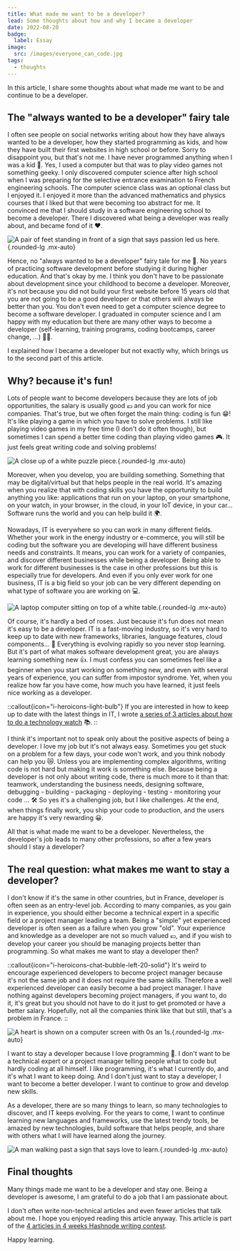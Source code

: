 ```yaml
---
title: What made me want to be a developer?
lead: Some thoughts about how and why I became a developer
date: 2022-08-20
badge:
  label: Essay
image:
  src: /images/everyone_can_code.jpg
tags:
  - thoughts
---
```


In this article, I share some thoughts about what made me want to be and continue to be a developer.

## The "always wanted to be a developer" fairy tale

I often see people on social networks writing about how they have always wanted to be a developer, how they started programming as kids, and how they have built their first websites in high school or before. Sorry to disappoint you, but that's not me. I have never programmed anything when I was a kid 🧒. Yes, I used a computer but that was to play video games not something geeky. I only discovered computer science after high school when I was preparing for the selective entrance examination to French engineering schools. The computer science class was an optional class but I enjoyed it. I enjoyed it more than the advanced mathematics and physics courses that I liked but that were becoming too abstract for me. It convinced me that I should study in a software engineering school to become a developer. There I discovered what being a developer was really about, and became fond of it ❤️.

![A pair of feet standing in front of a sign that says passion led us here.](/posts/images/be_a_developer_1.jpg){.rounded-lg .mx-auto}

Hence, no "always wanted to be a developer" fairy tale for me 📖. No years of practicing software development before studying it during higher education. And that's okay by me. I think you don't have to be passionate about development since your childhood to become a developer. Moreover, it's not because you did not build your first website before 15 years old that you are not going to be a good developer or that others will always be better than you. You don't even need to get a computer science degree to become a software developer. I graduated in computer science and I am happy with my education but there are many other ways to become a developer (self-learning, training programs, coding bootcamps, career change, ...) 👨‍💻. 

I explained how I became a developer but not exactly why, which brings us to the second part of this article.

## Why? because it's fun!

Lots of people want to become developers because they are lots of job opportunities, the salary is usually good 💶 and you can work for nice companies. That's true, but we often forget the main thing: coding is fun 😁! It's like playing a game in which you have to solve problems. I still like playing video games in my free time (I don't do it often though), but sometimes I can spend a better time coding than playing video games 🎮. It just feels great writing code and solving problems!

![A close up of a white puzzle piece.](/posts/images/be_a_developer_2.jpg){.rounded-lg .mx-auto}

Moreover, when you develop, you are building something. Something that may be digital/virtual but that helps people in the real world. It's amazing when you realize that with coding skills you have the opportunity to build anything you like: applications that run on your laptop, on your smartphone, on your watch, in your browser, in the cloud, in your IoT device, in your car... Software runs the world and you can help build it 🌍.

Nowadays, IT is everywhere so you can work in many different fields. Whether your work in the energy industry or e-commerce, you will still be coding but the software you are developing will have different business needs and constraints. It means, you can work for a variety of companies, and discover different businesses while being a developer. Being able to work for different businesses is the case in other professions but this is especially true for developers. And even if you only ever work for one business, IT is a big field so your job can be very different depending on what type of software you are working on 💻.

![A laptop computer sitting on top of a white table.](/posts/images/be_a_developer_5.jpg){.rounded-lg .mx-auto}

Of course, it's hardly a bed of roses. Just because it's fun does not mean it's easy to be a developer. IT is a fast-moving industry, so it's very hard to keep up to date with new frameworks, libraries, language features, cloud components... 🚀 Everything is evolving rapidly so you never stop learning. But it's part of what makes software development great, you are always learning something new 👍. I must confess you can sometimes feel like a beginner when you start working on something new, and even with several years of experience, you can suffer from impostor syndrome. Yet, when you realize how far you have come, how much you have learned, it just feels nice working as a developer.

::callout{icon="i-heroicons-light-bulb"}
If you are interested in how to keep up to date with the latest things in IT, I wrote [a series of 3 articles about how to do a technology watch](https://www.techwatching.dev/posts/technology-watch-part1) 📚. 
::

I think it's important not to speak only about the positive aspects of being a developer. I love my job but it's not always easy. Sometimes you get stuck on a problem for a few days, your code won't work, and you think nobody can help you 😿. Unless you are implementing complex algorithms, writing code is not hard but making it work is something else. Because being a developer is not only about writing code, there is much more to it than that: teamwork, understanding the business needs, designing software, debugging - building - packaging - deploying - testing - monitoring your code ... 🛠️ So yes it's a challenging job, but I like challenges. At the end, when things finally work, you ship your code to production, and the users are happy it's very rewarding 😀.

All that is what made me want to be a developer. Nevertheless, the developer's job leads to many other professions, so after a few years should I stay a developer?

## The real question: what makes me want to stay a developer?

I don't know if it's the same in other countries, but in France, developer is often seen as an entry-level job. According to many companies, as you gain in experience, you should either become a technical expert in a specific field or a project manager leading a team. Being a "simple" yet experienced developer is often seen as a failure when you grow "old". Your experience and knowledge as a developer are not so much valued 💶, and if you wish to develop your career you should be managing projects better than programming. So what makes me want to stay a developer then?

::callout{icon="i-heroicons-chat-bubble-left-20-solid"}
It's weird to encourage experienced developers to become project manager because it's not the same job and it does not require the same skills. Therefore a well experienced developer can easily become a bad project manager. I have nothing against developers becoming project managers, if you want to, do it, it's great but you should not have to do it just to get promoted or have a better salary. Hopefully, not all the companies think like that but still, that's a problem in France.
::

![A heart is shown on a computer screen with 0s an 1s.](/posts/images/be_a_developer_4.jpg){.rounded-lg .mx-auto}

I want to stay a developer because I love programming 💖. I don't want to be a technical expert or a project manager telling people what to code but hardly coding at all himself. I like programming, it's what I currently do, and it's what I want to keep doing. And I don't just want to stay a developer, I want to become a better developer. I want to continue to grow and develop new skills.

As a developer, there are so many things to learn, so many technologies to discover, and IT keeps evolving. For the years to come, I want to continue learning new languages and frameworks, use the latest trendy tools, be amazed by new technologies, build software that helps people, and share with others what I will have learned along the journey.

![A man walking past a sign that says love to learn.](/posts/images/be_a_developer_3.jpg){.rounded-lg .mx-auto}

## Final thoughts

Many things made me want to be a developer and stay one. Being a developer is awesome, I am grateful to do a job that I am passionate about.

I don't often write non-technical articles and even fewer articles that talk about me. I hope you enjoyed reading this article anyway. This article is part of the [4 articles in 4 weeks Hashnode writing contest](https://townhall.hashnode.com/4-articles-in-4-weeks-hashnode-writing-contest).

Happy learning.
